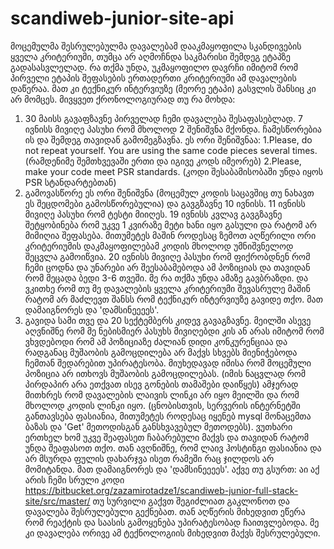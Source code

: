 # scandiweb-junior-site-api
მოცემულმა შესრულებულმა დავალებამ დააკმაყოფილა სკანდივების ყველა კრიტერიუმი, თუმცა არ აღმოჩნდა საკმარისი შემდეგ ეტაპზე გადასასვლელად.
რა თქმა უნდა, უკმაყოფილო დავრჩი იმიტომ რომ პირველი ეტაპის შეფასების ერთადერთი კრიტერიუმი ამ დავალების დაწერაა. 
მათ კი ტექნიკურ ინტერვიუზე (მეორე ეტაპი) გასვლის შანსიც კი არ მომცეს. 
მივყვეთ ქრონოლოგიურად თუ რა მოხდა:
1. 30 მაისს გავაფზავნე პირველად ჩემი დავალება შესაფასებლად.
   7 ივნისს მივიღე პასუხი რომ მხოლოდ 2 შენიშვნა მქონდა. ჩამესწორებია ის და შემდეგ თავიდან გამომეგზავნა.
   ეს ორი შენიშვნაა:
   1.Please, do not repeat yourself. You are using the same code pieces several times.
   (რამდენიმე შემთხვევაში ერთი და იგივე კოდს იმეორებ)
   2.Please, make your code meet PSR standards.
   (კოდი შესაბამისობაში უნდა იყოს PSR სტანდარტებთან)
2. გამოვასწორე ეს ორი შენიშვნა (მოცემულ კოდის საცავშიც თუ ნახავთ ეს შეცდომები გამოსწორებულია) და გავგზავნე 10 ივნისს.
   11 ივნისს მივიღე პასუხი რომ ტესტი მიიღეს.
   19 ივნისს კვლავ გავგზავნე შეტყობინება რომ უკვე 1 კვირაზე მეტი ხანი იყო გასული და რატომ არ მიმიღია შეფასება.
   მითუმეტეს მაშინ როდესაც ზემოთ აღწერილი ორი კრიტერიუმის დაკმაყოფილებამ კოდის მხოლოდ უმნიშვნელოდ შეცვლა გამოიწვია.
   20 ივნისს მივიღე პასუხი რომ ფიქრობდნენ რომ ჩემი ცოდნა და უნარები არ შეესაბამებოდა ამ პოზიციას და თავიდან რომ მეცადა ბედი
   3-6 თვეში.
   მე რა თქმა უნდა ამაზე გავბრაზდი. და ვკითხე რომ თუ მე დავალების ყველა კრიტერიუმი შევასრულე მაშინ რატომ არ მაძლევთ
   შანსს რომ ტექნიკურ ინტერვიუზე გავიდე თქო. მათ დამაიგნორეს და 'დამსინეეეეს'.
3. გავიდა სამი თვე და 20 სექტემბერს კიდევ გავაგზავნე. მეილში ასევე აღვნიშნე რომ მე ნებისმიერ პასუხს მივიღებდი კის ან არას იმიტომ რომ ვხვდებოდი
   რომ ამ პოზიციაზე ძალიან დიდი კონკურენციაა და რადგანაც მუშაობის გამოცდილება არ მაქვს სხვებს მიენიჭებოდა ჩემთან შედარებით უპირატესობა.
   მიუხედავად იმისა რომ მოცემული პოზიცია არ ითხოვს მუშაობის გამოცდილებას.
   (იმის ნაცვლად რომ პირდაპირ არა ეთქვათ ისევ გონების თამაშები დაიწყეს)
   ამჯერად მითხრეს რომ დავალების ლაივის ლინკი არ იყო მეილში და რომ მხოლოდ კოდის ლინკი იყო.
   (ცნობისთვის, სერვერის ინტერნეტში განთავსება ფასიანია, მითუმეტეს როდესაც იყენებ mysql მონაცემთა ბაზას და 'Get' მეთოდისგან განსხვავებულ მეთოდებს).
   ვუთხარი  ერთხელ ხომ უკვე შეაფასეთ ჩაბარებული მაქვს და თავიდან რატომ უნდა შეაფასოთ თქო. თან ავღნიშნე, რომ ლაივ ჰოსტინგი ფასიანია და არ მსურდა ფულის დახარჯვა ისეთ რამეში
   რაც ჯილდოს არ მომიტანდა. მათ დამაიგნორეს და 'დამსინეეეეს'.
აქვე თუ გსურთ:
 აი აქ არის ჩემი სრული კოდი https://bitbucket.org/zazamirotadze1/scandiweb-junior-full-stack-site/src/master/   თუ სურვილი გაქვთ შეგიძლიათ გაკლონოთ და დავალება შესრულებული
   გექნებათ. თან აღწერის მიხედვით ეწერა რომ რეაქტის და საასის გამოყენება უპირატესობად ჩაითვლებოდა. მე კი დავალება ორივე ამ ტექნოლოგიის მიხედვით მაქვს შესრულებული.
